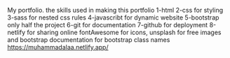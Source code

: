 My portfolio.
the skills used in making this portfolio
1-html 
2-css for styling
3-sass for nested css rules
4-javascribt for dynamic website
5-bootstrap only half the project
6-git for documentation 
7-github for deployment
8-netlify for sharing online
fontAwesome for icons, unsplash for free images and bootstrap documentation for bootstrap class names 
https://muhammadalaa.netlify.app/
